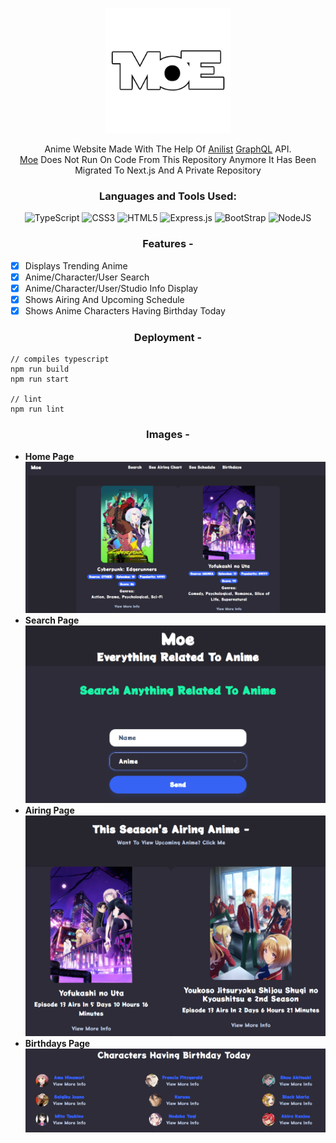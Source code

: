 <p align="center">
  <img src="https://github.com/Oreki-Dev/Moe/blob/main/public/images/Moe.jpeg?raw=true" width="200">
</p>
<p align="center"> 
  Anime Website Made With The Help Of <a href="https://anilist.co" target="_blank">Anilist</a> <a href="https://graphql.org" target="_blank">GraphQL</a> API.
  <br />
  <a href="https://moe.cluster.ws">Moe</a> Does Not Run On Code From This Repository Anymore It Has Been Migrated To Next.js And A Private Repository 
</p>

<h3 align="center">Languages and Tools Used:</h3>
<p align="center"> 
  <img src="https://img.shields.io/badge/typescript-%23007ACC.svg?style=for-the-badge&logo=typescript&logoColor=white" alt="TypeScript" />
  <img src="https://img.shields.io/badge/css3-%231572B6.svg?style=for-the-badge&logo=css3&logoColor=white" alt="CSS3" /> 
  <img src="https://img.shields.io/badge/html5-%23E34F26.svg?style=for-the-badge&logo=html5&logoColor=white" alt="HTML5" /> 
  <img src="https://img.shields.io/badge/express.js-%23404d59.svg?style=for-the-badge&logo=express&logoColor=%2361DAFB" alt="Express.js" /> 
  <img src="https://img.shields.io/badge/bootstrap-%23563D7C.svg?style=for-the-badge&logo=bootstrap&logoColor=white" alt="BootStrap" />
  <img src="https://img.shields.io/badge/node.js-6DA55F?style=for-the-badge&logo=node.js&logoColor=white" alt="NodeJS" />
</p>

<h3 align="center">
  Features - 
</h3>

- [x] Displays Trending Anime
- [x] Anime/Character/User Search
- [x] Anime/Character/User/Studio Info Display
- [x] Shows Airing And Upcoming Schedule
- [x] Shows Anime Characters Having Birthday Today

<h3 align="center">
  Deployment - 
</h3>

```
// compiles typescript
npm run build
npm run start

// lint
npm run lint
```

<h3 align="center">
  Images - 
</h3>

- **Home Page**
  <img src="https://github.com/Oreki-Dev/Moe/blob/main/public/images/Homepage.png?raw=true">
- **Search Page**
  <img src="https://github.com/Oreki-Dev/Moe/blob/main/public/images/Searchpage.png?raw=true">
- **Airing Page**
  <img src="https://github.com/Oreki-Dev/Moe/blob/main/public/images/Airingpage.png?raw=true">
- **Birthdays Page**
  <img src="https://github.com/Oreki-Dev/Moe/blob/main/public/images/Birthdaypage.png?raw=true">
